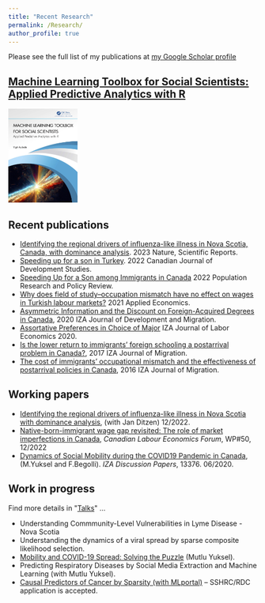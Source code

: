 ```yaml
---
title: "Recent Research"
permalink: /Research/
author_profile: true
---
```


Please see the full list of my publications at [my Google Scholar profile](https://scholar.google.ca/citations?user=8M2YA1QAAAAJ&hl=en)

## [Machine Learning Toolbox for Social Scientists: Applied Predictive Analytics with R](https://www.routledge.com/Machine-Learning-Toolbox-for-Social-Scientists-Applied-Predictive-Analytics/Aydede/p/book/9781032463957?_gl=1*1h8se2d*_ga*NzgzODI2ODkzLjE2OTEyNjkzNDU.*_ga_0HYE8YG0M6*MTY5MjA5NTAwOS4xNS4xLjE2OTIwOTUwODkuMC4wLjA.)
   
<img src="/images/CRC_cover.png"  width="140" height="190"> 
  
## Recent publications

- [Identifying the regional drivers of influenza-like illness in Nova Scotia, Canada, with dominance analysis](https://www.nature.com/articles/s41598-023-37184-z). 2023 Nature, Scientific Reports.
- [Speeding up for a son in Turkey](https://www.tandfonline.com/eprint/8KCSCQPEYUPTIHXSYKQS/full?target=10.1080/02255189.2022.2145273). 2022 Canadian Journal of Development Studies.
- [Speeding Up for a Son among Immigrants in Canada](https://can01.safelinks.protection.outlook.com/?url=https%3A%2F%2Frdcu.be%2FcOII0&data=05%7C01%7Cyigit.aydede%40smu.ca%7C9f0dab420256465f479908da43754240%7C060b02ae57754360abbae2e29cca6627%7C1%7C0%7C637896468467357238%7CUnknown%7CTWFpbGZsb3d8eyJWIjoiMC4wLjAwMDAiLCJQIjoiV2luMzIiLCJBTiI6Ik1haWwiLCJXVCI6Mn0%3D%7C3000%7C%7C%7C&sdata=oNiZrzUHZH26FiPmJ8JWdTcVO%2FowlsnpiABRQ1U8cTU%3D&reserved=0) 2022 Population Research and Policy Review.
- [Why does field of study–occupation mismatch have no effect on wages in Turkish labour markets?](https://www.tandfonline.com/doi/abs/10.1080/00036846.2021.1937500) 2021 Applied Economics.
- [Asymmetric Information and the Discount on Foreign-Acquired Degrees in Canada](https://content.sciendo.com/view/journals/izajodm/10/1/article-20190002.xml), 2020 IZA Journal of Development and Migration.
- [Assortative Preferences in Choice of Major](https://sciendo.com/it/article/10.2478/izajole-2020-0006) IZA Journal of Labor Economics 2020. 
- [Is the lower return to immigrants’ foreign schooling a postarrival problem in Canada?](https://link.springer.com/article/10.1186/s40176-016-0076-9), 2017 IZA Journal of Migration.
- [The cost of immigrants’ occupational mismatch and the effectiveness of postarrival policies in Canada](https://link.springer.com/article/10.1186/s40176-016-0057-z), 2016  IZA Journal of Migration.

## Working papers

 - [Identifying the regional drivers of influenza-like illness in Nova Scotia with dominance analysis](https://arxiv.org/abs/2212.06684), (with Jan Ditzen) 12/2022.  
 - [Native-born-immigrant wage gap revisited: The role of market imperfections in Canada](https://clef.uwaterloo.ca/wp-content/uploads/2023/01/CLEF-050-2022.pdf), *Canadian Labour Economics Forum*, WP#50, 12/2022
 - [Dynamics of Social Mobility during the COVID19 Pandemic in Canada](https://www.iza.org/publications/dp/13376/dynamics-of-social-mobility-during-the-covid-19-pandemic-in-canada), (M.Yuksel and F.Begolli). *IZA Discussion Papers*, 13376. 06/2020.
 
## Work in progress
Find more details in "[Talks](https://yaydede.github.io/Presentations/)" ...
  
 - Understanding Commmunity-Level Vulnerabilities in Lyme Disease - Nova Scotia
 - Understanding the dynamics of a viral spread by sparse composite likelihood selection.
 - [Mobility and COVID-19 Spread: Solving the Puzzle](https://raw.githack.com/yaydede/Blog_posts/main/paper_v12.html) (Mutlu Yuksel). 
 - Predicting Respiratory Diseases by Social Media Extraction and Machine Learning (with Mutlu Yuksel). 
 - [Causal Predictors of Cancer by Sparsity (with MLportal)](https://raw.githack.com/yaydede/MLportal/main/Presentation1.pdf) – SSHRC/RDC application is accepted. 
 


